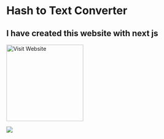 # Hash to Text Converter
## I have created this website with next js


[<img alt="Visit Website" src="https://agrilyze.ca/wp-content/uploads/2020/05/visit-website-button.png" width="200">](https://hex-to-text.pages.dev)

<img src="https://github.com/Pratyay360/hex-to-text/assets/61408566/7adfac62-06ee-4a4c-b294-eba28e5874de" />

